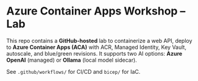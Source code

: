 # Azure Container Apps Workshop – Lab

This repo contains a **GitHub‑hosted** lab to containerize a web API, deploy to **Azure Container Apps (ACA)** with ACR, Managed Identity, Key Vault, autoscale, and blue/green revisions. It supports two AI options: **Azure OpenAI** (managed) or **Ollama** (local model sidecar).

See `.github/workflows/` for CI/CD and `bicep/` for IaC.
